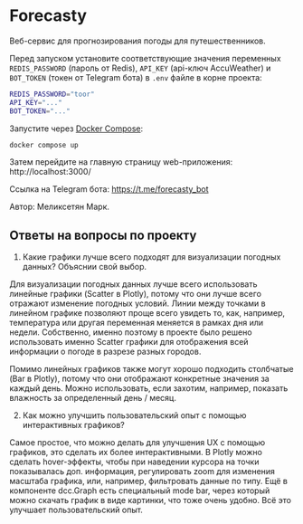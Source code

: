# Forecasty

Веб-сервис для прогнозирования погоды для путешественников.

Перед запуском установите соответствующие значения переменных `REDIS_PASSWORD` (пароль от Redis), `API_KEY` (api-ключ AccuWeather) и `BOT_TOKEN` (токен от Telegram бота) в `.env` файле в корне проекта:
```sh
REDIS_PASSWORD="toor"
API_KEY="..."
BOT_TOKEN="..."
```

Запустите через [Docker Compose](https://docs.docker.com/engine/install/):

``` sh
docker compose up
```

Затем перейдите на главную страницу web-приложения: http://localhost:3000/

Ссылка на Telegram бота: https://t.me/forecasty_bot

Автор: Меликсетян Марк.

## Ответы на вопросы по проекту

1. Какие графики лучше всего подходят для визуализации погодных данных? Объяснии свой выбор.

Для визуализации погодных данных лучше всего использовать линейные графики (Scatter в Plotly), потому что они лучше всего отражают изменение погодных условий. Линии между точками в линейном графике позволяют проще всего увидеть то, как, например, температура или другая переменная меняется в рамках дня или недели. Собственно, именно поэтому в проекте было решено использовать именно Scatter графики для отображения всей информации о погоде в разрезе разных городов.

Помимо линейных графиков также могут хорошо подходить столбчатые (Bar в Plotly), потому что они отображают конкретные значения за каждый день. Можно использовать, если захотим, например, показать влажность за определенный день / месяц.

2. Как можно улучшить пользовательский опыт с помощью интерактивных графиков?

Самое простое, что можно делать для улучшения UX с помощью графиков, это сделать их более интерактивными. В Plotly можно сделать hover-эффекты, чтобы при наведении курсора на точки показывалась доп. информация, регулировать zoom для изменения масштаба графика, или, например, фильтровать данные по типу. Ещё в компоненте dcc.Graph есть специальный mode bar, через который можно скачать график в виде картинки, что тоже очень удобно. Всё это улучшает пользовательский опыт.
